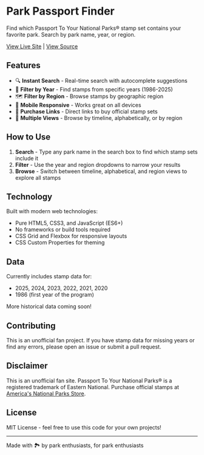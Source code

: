 # Park Passport Finder

Find which Passport To Your National Parks® stamp set contains your favorite park. Search by park name, year, or region.

[View Live Site](https://oldcrowew.github.io/nps-stamps) | [View Source](https://github.com/oldcrowew/nps-stamps)

## Features

- 🔍 **Instant Search** - Real-time search with autocomplete suggestions
- 📅 **Filter by Year** - Find stamps from specific years (1986-2025)
- 🗺️ **Filter by Region** - Browse stamps by geographic region
- 📱 **Mobile Responsive** - Works great on all devices
- 🛒 **Purchase Links** - Direct links to buy official stamp sets
- 🎯 **Multiple Views** - Browse by timeline, alphabetically, or by region

## How to Use

1. **Search** - Type any park name in the search box to find which stamp sets include it
2. **Filter** - Use the year and region dropdowns to narrow your results
3. **Browse** - Switch between timeline, alphabetical, and region views to explore all stamps

## Technology

Built with modern web technologies:
- Pure HTML5, CSS3, and JavaScript (ES6+)
- No frameworks or build tools required
- CSS Grid and Flexbox for responsive layouts
- CSS Custom Properties for theming

## Data

Currently includes stamp data for:
- 2025, 2024, 2023, 2022, 2021, 2020
- 1986 (first year of the program)

More historical data coming soon!

## Contributing

This is an unofficial fan project. If you have stamp data for missing years or find any errors, please open an issue or submit a pull request.

## Disclaimer

This is an unofficial fan site. Passport To Your National Parks® is a registered trademark of Eastern National. Purchase official stamps at [America's National Parks Store](https://shop.americasnationalparks.org).

## License

MIT License - feel free to use this code for your own projects!

---

Made with 🏞️ by park enthusiasts, for park enthusiasts 
